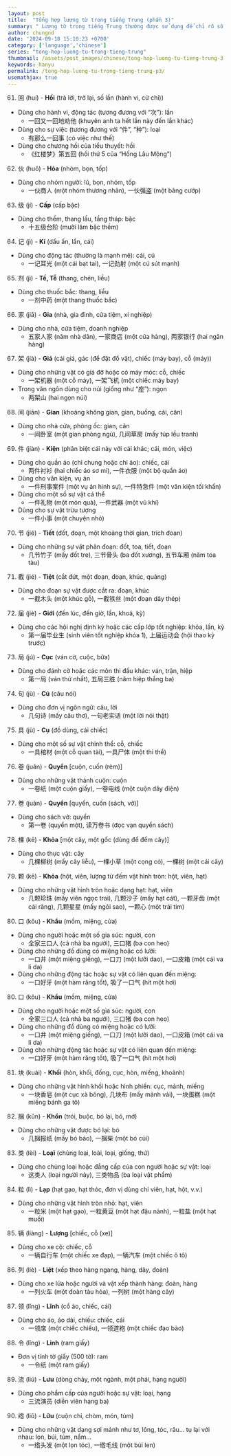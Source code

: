 ```yaml
---
layout: post
title:  "Tổng hợp lượng từ trong tiếng Trung (phần 3)"
summary: " Lượng từ trong tiếng Trung thường được sử dụng để chỉ rõ số lượng hoặc mức độ của một đối tượng nào đó trong câu"
author: chungnd
date: '2024-09-18 15:10:23 +0700'
category: ['language','chinese']
series: "tong-hop-luong-tu-trong-tieng-trung"
thumbnail: /assets/post_images/chinese/tong-hop-luong-tu-tieng-trung-3.webp
keywords: hanyu
permalink: /tong-hop-luong-tu-trong-tieng-trung-p3/
usemathjax: true
---
```

61. 回 (huí) - **Hồi** (trả lời, trở lại, số lần (hành vi, cử chỉ))
* Dùng cho hành vi, động tác (tương đương với “次”): lần
  - 一回又一回地劝他 (khuyên anh ta hết lần này đến lần khác)
* Dùng cho sự việc (tương đương với “件”, “种”): loại
  - 有那么一回事 (có việc như thế)
* Dùng cho chương hồi của tiểu thuyết: hồi
  - 《红楼梦》第五回 (hồi thứ 5 của “Hồng Lâu Mộng”)

62. 伙 (huǒ) - **Hỏa** (nhóm, bọn, tốp)
* Dùng cho nhóm người: lũ, bọn, nhóm, tốp
  - 一伙商人 (một nhóm thương nhân), 一伙强盗 (một băng cướp)

63. 级 (jí) - **Cấp** (cấp bậc)
* Dùng cho thềm, thang lầu, tầng tháp: bậc
  - 十五级台阶 (mười lăm bậc thềm)

64. 记 (jì) - **Kí** (dấu ấn, lần, cái)
* Dùng cho động tác (thường là mạnh mẽ): cái, cú
  - 一记耳光 (một cái bạt tai), 一记劲射 (một cú sút mạnh)

65. 剂 (jì) - **Tề, Tễ** (thang, chén, liều)
* Dùng cho thuốc bắc: thang, liều
  - 一剂中药 (một thang thuốc bắc)

66. 家 (jiā) - **Gia** (nhà, gia đình, cửa tiệm, xí nghiệp)
* Dùng cho nhà, cửa tiệm, doanh nghiệp
  - 五家人家 (năm nhà dân), 一家商店 (một cửa hàng), 两家银行 (hai ngân hàng)

67. 架 (jià) - **Giá** (cái giá, gác (để đặt đồ vật), chiếc (máy bay), cỗ (máy))
* Dùng cho những vật có giá đỡ hoặc có máy móc: cỗ, chiếc
  - 一架机器 (một cỗ máy), 一架飞机 (một chiếc máy bay)
* Trong văn ngôn dùng cho núi (giống như “座”): ngọn
  - 两架山 (hai ngọn núi)

68. 间 (jiān) - **Gian** (khoảng không gian, gian, buồng, cái, căn)
* Dùng cho nhà cửa, phòng ốc: gian, căn
  - 一间卧室 (một gian phòng ngủ), 几间草房 (mấy túp lều tranh)

69. 件 (jiàn) - **Kiện** (phân biệt cái này với cái khác; cái, món, việc)
* Dùng cho quần áo (chỉ chung hoặc chỉ áo): chiếc, cái
  - 两件衬衫 (hai chiếc áo sơ mi), 一件衣服 (một bộ quần áo)
* Dùng cho văn kiện, vụ án
  - 一件刑事案件 (một vụ án hình sự), 一件特急件 (một văn kiện tối khẩn)
* Dùng cho một số sự vật cá thể
  - 一件礼物 (một món quà), 一件武器 (một vũ khí)
* Dùng cho sự vật trừu tượng
  - 一件小事 (một chuyện nhỏ)

70. 节 (jié) - **Tiết** (đốt, đoạn, một khoảng thời gian, trích đoạn)
* Dùng cho những sự vật phân đoạn: đốt, toa, tiết, đoạn
  - 几节竹子 (mấy đốt tre), 三节骨头 (ba đốt xương), 五节车厢 (năm toa tàu)

71. 截 (jié) - **Tiệt** (cắt đứt, một đoạn, đoạn, khúc, quãng)
* Dùng cho đoạn sự vật được cắt ra: đoạn, khúc
  - 一截木头 (một khúc gỗ), 一截铁丝 (một đoạn dây thép)

72. 届 (jiè) - **Giới** (đến lúc, đến giờ, lần, khoá, kỳ)
* Dùng cho các hội nghị định kỳ hoặc các cấp lớp tốt nghiệp: khóa, lần, kỳ
  - 第一届毕业生 (sinh viên tốt nghiệp khóa 1), 上届运动会 (hội thao kỳ trước)

73. 局 (jú) - **Cục** (ván cờ, cuộc, bữa)
* Dùng cho đánh cờ hoặc các môn thi đấu khác: ván, trận, hiệp
  - 第一局 (ván thứ nhất), 五局三胜 (năm hiệp thắng ba)

74. 句 (jù) - **Cú** (câu nói)
* Dùng cho đơn vị ngôn ngữ: câu, lời
  - 几句诗 (mấy câu thơ), 一句老实话 (một lời nói thật)

75. 具 (jù) - **Cụ** (đồ dùng, cái chiếc)
* Dùng cho một số sự vật chỉnh thể: cỗ, chiếc
  - 一具棺材 (một cỗ quan tài), 一具尸体 (một thi thể)

76. 卷 (juǎn) - **Quyển** [cuộn, cuốn (rèm)]
* Dùng cho những vật thành cuộn: cuộn
  - 一卷纸 (một cuộn giấy), 一卷电线 (một cuộn dây điện)

77. 卷 (juàn) - **Quyển** [quyển, cuốn (sách, vở)]
* Dùng cho sách vở: quyển
  - 第一卷 (quyển một), 读万卷书 (đọc vạn quyển sách)

78. 棵 (kē) - **Khỏa** [một cây, một gốc (dùng để đếm cây)]
* Dùng cho thực vật: cây
  - 几棵柳树 (mấy cây liễu), 一棵小草 (một cọng cỏ), 一棵树 (một cái cây)

79. 颗 (kē) - **Khỏa** (hột, viên, lượng từ đếm vật hình tròn: hột, viên, hạt)
* Dùng cho những vật hình tròn hoặc dạng hạt: hạt, viên
  - 几颗珍珠 (mấy viên ngọc trai), 几颗沙子 (mấy hạt cát), 一颗牙齿 (một cái răng), 几颗星星 (mấy ngôi sao), 一颗心 (một trái tim)

80. 口 (kǒu) - **Khẩu** (mồm, miệng, cửa)
* Dùng cho người hoặc một số gia súc: người, con
  - 全家三口人 (cả nhà ba người), 三口猪 (ba con heo)
* Dùng cho những đồ dùng có miệng hoặc có lưỡi:
  - 一口井 (một miệng giếng), 一口刀 (một lưỡi dao), 一口皮箱 (một cái va li da)
* Dùng cho những động tác hoặc sự vật có liên quan đến miệng:
  - 一口好牙 (một hàm răng tốt), 吸了一口气 (hít một hơi)

80. 口 (kǒu) - **Khẩu** (mồm, miệng, cửa)
* Dùng cho người hoặc một số gia súc: người, con
  - 全家三口人 (cả nhà ba người), 三口猪 (ba con heo)
* Dùng cho những đồ dùng có miệng hoặc có lưỡi:
  - 一口井 (một miệng giếng), 一口刀 (một lưỡi dao), 一口皮箱 (một cái va li da)
* Dùng cho những động tác hoặc sự vật có liên quan đến miệng:
  - 一口好牙 (một hàm răng tốt), 吸了一口气 (hít một hơi)

81. 块 (kuài) - **Khối** (hòn, khối, đống, cục, hòn, miếng, khoảnh)
* Dùng cho những vật hình khối hoặc hình phiến: cục, mảnh, miếng
  - 一块香皂 (một cục xà bông), 几块布 (mấy mảnh vải), 一块蛋糕 (một miếng bánh ga tô)

82. 捆 (kǔn) - **Khổn** (trói, buộc, bó lại, bó, mớ)
* Dùng cho những vật được bó lại: bó
  - 几捆报纸 (mấy bó báo), 一捆柴 (một bó củi)

83. 类 (lèi) - **Loại** (chủng loại, loài, loại, giống, thứ)
* Dùng cho chủng loại hoặc đẳng cấp của con người hoặc sự vật: loại
  - 这类人 (loại người này), 三类物品 (ba loại vật phẩm)

84. 粒 (lì) - **Lạp** (hạt gạo, hạt thóc, đơn vị dùng chỉ viên, hạt, hột, v.v.)
* Dùng cho những vật hình tròn nhỏ: hạt, viên
  - 一粒米 (một hạt gạo), 一粒黄豆 (một hạt đậu nành), 一粒盐 (một hạt muối)

85. 辆 (liàng) - **Lượng** [chiếc, cỗ (xe)]
* Dùng cho xe cộ: chiếc, cỗ
  - 一辆自行车 (một chiếc xe đạp), 一辆汽车 (một chiếc ô tô)

86. 列 (liè) - **Liệt** (xếp theo hàng ngang, hàng, dãy, đoàn)
* Dùng cho xe lửa hoặc người và vật xếp thành hàng: đoàn, hàng
  - 一列火车 (một đoàn tàu hỏa), 一列树 (một hàng cây)

87. 领 (lǐng) - **Lĩnh** (cổ áo, chiếc, cái)
* Dùng cho áo, áo dài, chiếu: chiếc, cái
  - 一领席 (một chiếc chiếu), 一领道袍 (một chiếc đạo bào)

88. 令 (lǐng) - **Linh** (ram giấy)
* Đơn vị tính tờ giấy (500 tờ): ram
  - 一令纸 (một ram giấy)

89. 流 (liú) - **Lưu** (dòng chảy, một ngành, một phái, hạng người)
* Dùng cho phẩm cấp của người hoặc sự vật: loại, hạng
  - 三流演员 (diễn viên hạng ba)

90. 绺 (liǔ) - **Lữu** (cuộn chỉ, chòm, món, túm)
* Dùng cho những vật dạng sợi mảnh như tơ, lông, tóc, râu... tụ lại với nhau: lọn, búi, túm, nắm...
  - 一绺头发 (một lọn tóc), 一绺毛线 (một búi len)
